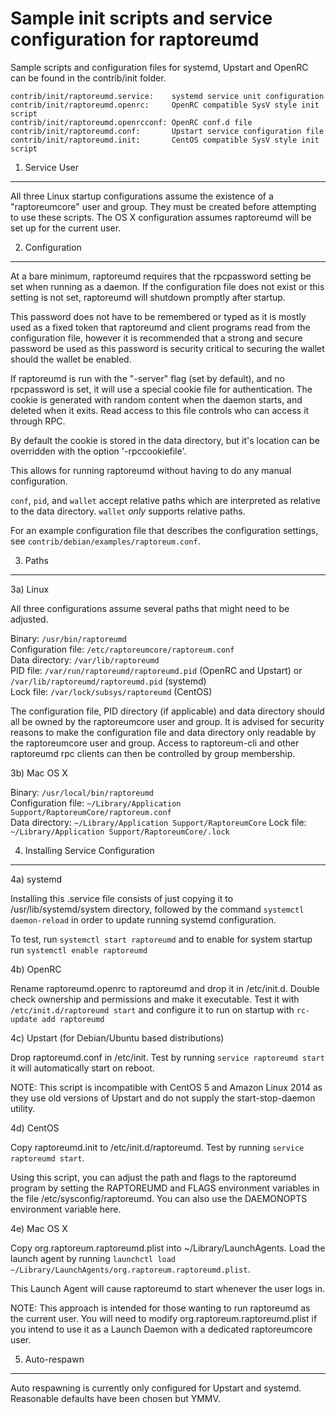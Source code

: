 Sample init scripts and service configuration for raptoreumd
==========================================================

Sample scripts and configuration files for systemd, Upstart and OpenRC
can be found in the contrib/init folder.

    contrib/init/raptoreumd.service:    systemd service unit configuration
    contrib/init/raptoreumd.openrc:     OpenRC compatible SysV style init script
    contrib/init/raptoreumd.openrcconf: OpenRC conf.d file
    contrib/init/raptoreumd.conf:       Upstart service configuration file
    contrib/init/raptoreumd.init:       CentOS compatible SysV style init script

1. Service User
---------------------------------

All three Linux startup configurations assume the existence of a "raptoreumcore" user
and group.  They must be created before attempting to use these scripts.
The OS X configuration assumes raptoreumd will be set up for the current user.

2. Configuration
---------------------------------

At a bare minimum, raptoreumd requires that the rpcpassword setting be set
when running as a daemon.  If the configuration file does not exist or this
setting is not set, raptoreumd will shutdown promptly after startup.

This password does not have to be remembered or typed as it is mostly used
as a fixed token that raptoreumd and client programs read from the configuration
file, however it is recommended that a strong and secure password be used
as this password is security critical to securing the wallet should the
wallet be enabled.

If raptoreumd is run with the "-server" flag (set by default), and no rpcpassword is set,
it will use a special cookie file for authentication. The cookie is generated with random
content when the daemon starts, and deleted when it exits. Read access to this file
controls who can access it through RPC.

By default the cookie is stored in the data directory, but it's location can be overridden
with the option '-rpccookiefile'.

This allows for running raptoreumd without having to do any manual configuration.

`conf`, `pid`, and `wallet` accept relative paths which are interpreted as
relative to the data directory. `wallet` *only* supports relative paths.

For an example configuration file that describes the configuration settings,
see `contrib/debian/examples/raptoreum.conf`.

3. Paths
---------------------------------

3a) Linux

All three configurations assume several paths that might need to be adjusted.

Binary:              `/usr/bin/raptoreumd`  
Configuration file:  `/etc/raptoreumcore/raptoreum.conf`  
Data directory:      `/var/lib/raptoreumd`  
PID file:            `/var/run/raptoreumd/raptoreumd.pid` (OpenRC and Upstart) or `/var/lib/raptoreumd/raptoreumd.pid` (systemd)  
Lock file:           `/var/lock/subsys/raptoreumd` (CentOS)  

The configuration file, PID directory (if applicable) and data directory
should all be owned by the raptoreumcore user and group.  It is advised for security
reasons to make the configuration file and data directory only readable by the
raptoreumcore user and group.  Access to raptoreum-cli and other raptoreumd rpc clients
can then be controlled by group membership.

3b) Mac OS X

Binary:              `/usr/local/bin/raptoreumd`  
Configuration file:  `~/Library/Application Support/RaptoreumCore/raptoreum.conf`  
Data directory:      `~/Library/Application Support/RaptoreumCore`
Lock file:           `~/Library/Application Support/RaptoreumCore/.lock`

4. Installing Service Configuration
-----------------------------------

4a) systemd

Installing this .service file consists of just copying it to
/usr/lib/systemd/system directory, followed by the command
`systemctl daemon-reload` in order to update running systemd configuration.

To test, run `systemctl start raptoreumd` and to enable for system startup run
`systemctl enable raptoreumd`

4b) OpenRC

Rename raptoreumd.openrc to raptoreumd and drop it in /etc/init.d.  Double
check ownership and permissions and make it executable.  Test it with
`/etc/init.d/raptoreumd start` and configure it to run on startup with
`rc-update add raptoreumd`

4c) Upstart (for Debian/Ubuntu based distributions)

Drop raptoreumd.conf in /etc/init.  Test by running `service raptoreumd start`
it will automatically start on reboot.

NOTE: This script is incompatible with CentOS 5 and Amazon Linux 2014 as they
use old versions of Upstart and do not supply the start-stop-daemon utility.

4d) CentOS

Copy raptoreumd.init to /etc/init.d/raptoreumd. Test by running `service raptoreumd start`.

Using this script, you can adjust the path and flags to the raptoreumd program by
setting the RAPTOREUMD and FLAGS environment variables in the file
/etc/sysconfig/raptoreumd. You can also use the DAEMONOPTS environment variable here.

4e) Mac OS X

Copy org.raptoreum.raptoreumd.plist into ~/Library/LaunchAgents. Load the launch agent by
running `launchctl load ~/Library/LaunchAgents/org.raptoreum.raptoreumd.plist`.

This Launch Agent will cause raptoreumd to start whenever the user logs in.

NOTE: This approach is intended for those wanting to run raptoreumd as the current user.
You will need to modify org.raptoreum.raptoreumd.plist if you intend to use it as a
Launch Daemon with a dedicated raptoreumcore user.

5. Auto-respawn
-----------------------------------

Auto respawning is currently only configured for Upstart and systemd.
Reasonable defaults have been chosen but YMMV.
